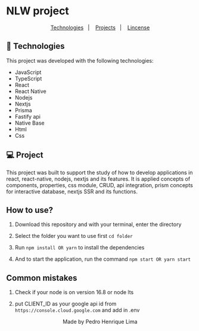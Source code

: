 # NLW project

<p align="center">
  <a href="#-tecnologias">Technologies</a>&nbsp;&nbsp;&nbsp;|&nbsp;&nbsp;&nbsp;
  <a href="#-projeto">Projects</a>&nbsp;&nbsp;&nbsp;|&nbsp;&nbsp;&nbsp;
  <a href="#memo-licença">Lincense</a>
</p>

## 🚀 Technologies

This project was developed with the following technologies:

- JavaScript
- TypeScript
- React
- React Native
- Nodejs
- Nextjs
- Prisma
- Fastify api
- Native Base
- Html
- Css

## 💻 Project

This project was built to support the study of how to develop applications in react, react-native, nodejs, nextjs and its features. It is applied concepts of components, properties, css module, CRUD, api integration, prism concepts for interactive database, nextjs SSR and its functions.

## How to use?

1. Download this repository and with your terminal, enter the directory

2. Select the folder you want to use first `cd folder`

3. Run `npm install OR yarn` to install the dependencies

4. And to start the application, run the command `npm start OR yarn start`

## Common mistakes

1. Check if your node is on version 16.8 or node lts

2. put CLIENT_ID as your google api id from `https://console.cloud.google.com` and add in .env

<p align="center">Made by Pedro Henrique Lima</p>
